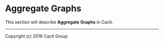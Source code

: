 # Aggregate Graphs

This section will describe **Aggregate Graphs** in Cacti.

---
Copyright (c) 2018 Cacti Group
